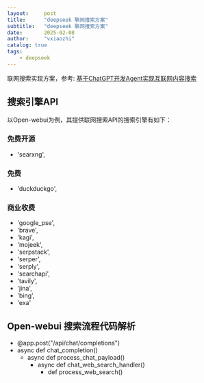 ```yaml
---
layout:     post
title:      "deepseek 联网搜索方案"
subtitle:   "deepseek 联网搜索方案"
date:       2025-02-08
author:     "vxiaozhi"
catalog: true
tags:
    - deepseek
---
```


联网搜索实现方案，参考: [基于ChatGPT开发Agent实现互联网内容搜索](https://zhuanlan.zhihu.com/p/673524057)

## 搜索引擎API

以Open-webui为例，其提供联网搜索API的搜索引擎有如下：

### 免费开源

- 'searxng',
  
### 免费

- 'duckduckgo',

### 商业收费

- 'google_pse',
- 'brave',
- 'kagi',
- 'mojeek',
- 'serpstack',
- 'serper',
- 'serply',
- 'searchapi',
- 'tavily',
- 'jina',
- 'bing',
- 'exa'

## Open-webui 搜索流程代码解析


- @app.post("/api/chat/completions")
- async def chat_completion()
  - async def process_chat_payload()
    - async def chat_web_search_handler()
      - def process_web_search()


